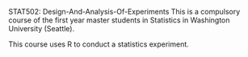 STAT502: Design-And-Analysis-Of-Experiments 
This is a compulsory course of the first year master students in Statistics in Washington University (Seattle).

This course uses R to conduct a statistics experiment.